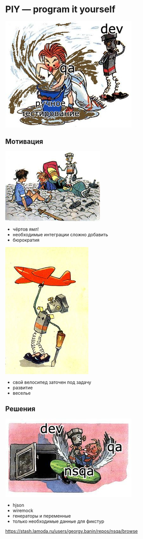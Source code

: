 # PIY — program it yourself

![alt Автоматизация](./testing.jpg)

## Мотивация

![alt Проблема](./problem.jpg)

- чёртов ямл!
- необходимые интеграции сложно добавить
- бюрократия

![alt Что хочется](./what_i_need.jpg)

- свой велосипед заточен под задачу
- развитие
- веселье


## Решения

![alt Что получилось](./what_i_have.jpg)

- hjson
- wiremock
- генераторы и переменные
- только необходимые данные для фикстур


https://stash.lamoda.ru/users/georgy.banin/repos/nsqa/browse
